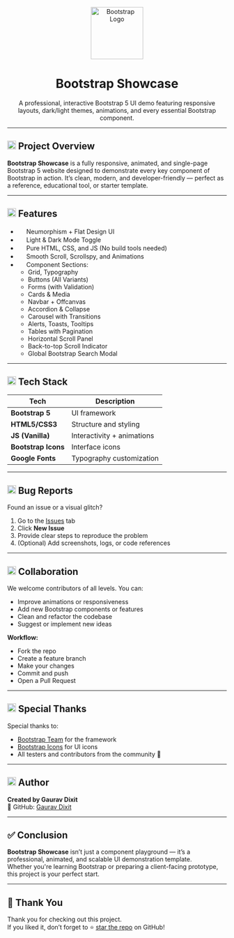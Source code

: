 <p align="center">
  <img src="https://getbootstrap.com/docs/5.3/assets/brand/bootstrap-logo-shadow.png" alt="Bootstrap Logo" width="120"/>
</p>

<h1 align="center">Bootstrap Showcase</h1>

<p align="center">
  A professional, interactive Bootstrap 5 UI demo featuring responsive layouts, dark/light themes, animations, and every essential Bootstrap component.
</p>

---

## <img src="https://cdn.jsdelivr.net/npm/bootstrap-icons@1.10.5/icons/lightning.svg" width="20" /> Project Overview

**Bootstrap Showcase** is a fully responsive, animated, and single-page Bootstrap 5 website designed to demonstrate every key component of Bootstrap in action. It’s clean, modern, and developer-friendly — perfect as a reference, educational tool, or starter template.

---

## <img src="https://cdn.jsdelivr.net/npm/bootstrap-icons@1.10.5/icons/list-check.svg" width="20" /> Features

- <img src="https://cdn.jsdelivr.net/npm/bootstrap-icons@1.10.5/icons/palette.svg" width="16" /> Neumorphism + Flat Design UI  
- <img src="https://cdn.jsdelivr.net/npm/bootstrap-icons@1.10.5/icons/brightness-high.svg" width="16" /> Light & Dark Mode Toggle  
- <img src="https://cdn.jsdelivr.net/npm/bootstrap-icons@1.10.5/icons/cpu.svg" width="16" /> Pure HTML, CSS, and JS (No build tools needed)  
- <img src="https://cdn.jsdelivr.net/npm/bootstrap-icons@1.10.5/icons/arrow-repeat.svg" width="16" /> Smooth Scroll, Scrollspy, and Animations  
- <img src="https://cdn.jsdelivr.net/npm/bootstrap-icons@1.10.5/icons/ui-checks-grid.svg" width="16" /> Component Sections:
  - Grid, Typography
  - Buttons (All Variants)
  - Forms (with Validation)
  - Cards & Media
  - Navbar + Offcanvas
  - Accordion & Collapse
  - Carousel with Transitions
  - Alerts, Toasts, Tooltips
  - Tables with Pagination
  - Horizontal Scroll Panel
  - Back-to-top Scroll Indicator
  - Global Bootstrap Search Modal

---

## <img src="https://cdn.jsdelivr.net/npm/bootstrap-icons@1.10.5/icons/gear.svg" width="20" /> Tech Stack

| Tech            | Description                    |
|-----------------|--------------------------------|
| **Bootstrap 5** | UI framework                   |
| **HTML5/CSS3**  | Structure and styling          |
| **JS (Vanilla)**| Interactivity + animations     |
| **Bootstrap Icons** | Interface icons             |
| **Google Fonts**| Typography customization       |

---

## <img src="https://cdn.jsdelivr.net/npm/bootstrap-icons@1.10.5/icons/bug.svg" width="20" /> Bug Reports

Found an issue or a visual glitch?

1. Go to the [Issues](https://github.com/gaurav-dixit35/bootstrap-showcase/issues) tab  
2. Click **New Issue**  
3. Provide clear steps to reproduce the problem  
4. (Optional) Add screenshots, logs, or code references

---

## <img src="https://cdn.jsdelivr.net/npm/bootstrap-icons@1.10.5/icons/people.svg" width="20" /> Collaboration

We welcome contributors of all levels. You can:

- Improve animations or responsiveness  
- Add new Bootstrap components or features  
- Clean and refactor the codebase  
- Suggest or implement new ideas  

**Workflow:**

- Fork the repo
- Create a feature branch
- Make your changes
- Commit and push
- Open a Pull Request
  
---

## <img src="https://cdn.jsdelivr.net/npm/bootstrap-icons@1.10.5/icons/hand-thumbs-up.svg" width="20" /> Special Thanks

Special thanks to:

- [Bootstrap Team](https://getbootstrap.com) for the framework  
- [Bootstrap Icons](https://icons.getbootstrap.com) for UI icons  
- All testers and contributors from the community 💪

---

## <img src="https://cdn.jsdelivr.net/npm/bootstrap-icons@1.10.5/icons/person-circle.svg" width="20" /> Author

**Created by Gaurav Dixit**  
🔗 GitHub: [Gaurav Dixit](https://github.com/gaurav-dixit35)

---


## ✅ Conclusion

**Bootstrap Showcase** isn’t just a component playground — it’s a professional, animated, and scalable UI demonstration template.  
Whether you're learning Bootstrap or preparing a client-facing prototype, this project is your perfect start.

---

## 🙏 Thank You

Thank you for checking out this project.  
If you liked it, don’t forget to ⭐ [star the repo](https://github.com/gaurav-dixit35/bootstrap-showcase) on GitHub!
